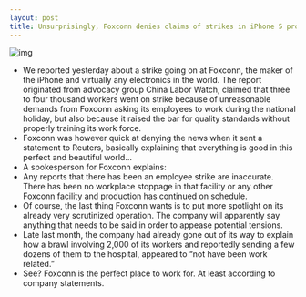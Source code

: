 ```yaml
---
layout: post
title: Unsurprisingly, Foxconn denies claims of strikes in iPhone 5 production line
---
```

![img](http://media.idownloadblog.com/wp-content/uploads/2012/10/Foxconn-sign.jpg)
* We reported yesterday about a strike going on at Foxconn, the maker of the iPhone and virtually any electronics in the world. The report originated from advocacy group China Labor Watch, claimed that three to four thousand workers went on strike because of unreasonable demands from Foxconn asking its employees to work during the national holiday, but also because it raised the bar for quality standards without properly training its work force.
* Foxconn was however quick at denying the news when it sent a statement to Reuters, basically explaining that everything is good in this perfect and beautiful world…
* A spokesperson for Foxconn explains:
* Any reports that there has been an employee strike are inaccurate. There has been no workplace stoppage in that facility or any other Foxconn facility and production has continued on schedule.
* Of course, the last thing Foxconn wants is to put more spotlight on its already very scrutinized operation. The company will apparently say anything that needs to be said in order to appease potential tensions.
* Late last month, the company had already gone out of its way to explain how a brawl involving 2,000 of its workers and reportedly sending a few dozens of them to the hospital, appeared to “not have been work related.”
* See? Foxconn is the perfect place to work for. At least according to company statements.

